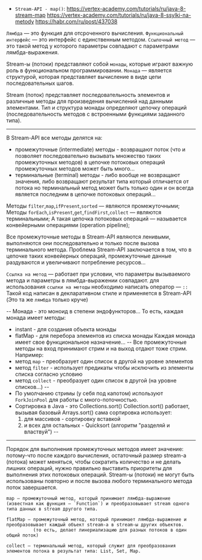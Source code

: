 
* `Stream-API - map()`: https://vertex-academy.com/tutorials/ru/java-8-stream-map
                        https://vertex-academy.com/tutorials/ru/java-8-ssylki-na-metody
                        https://habr.com/ru/post/437038


`Лямбда` — это функция для отсроченного вычисления.
`Функциональный интерфейс` — это интерфейс с единственным методом.
`Ссылочный метод` — это такой метод у которого параметры совпадают с параметрами лямбда-выражения.

Stream-ы (потоки) представляют собой `монады`, которые играют важную роль в функциональном программировании.
`Монада` — является структурой, которая представляет вычисление в виде цепи последовательных шагов.

Stream (поток) представляет последовательность элементов и различные методы для произведения вычислений над данными элементами.
Тип и структура монады определяют цепочку операций (последовательность методов с встроенными функциями заданного типа).

---

В Stream-API все методы делятся на:
* промежуточные (intermediate) методы - возвращают поток (что и позволяет последовательно вызывать множество таких промежуточных методов)
                                        в цепочке потоковых операций промежуточных методов может быть много...
* терминальные (terminal) методы - либо вообще не возвращают значения, либо возвращают результат типа который отличается от потока
                                   но терминальный метод может быть только один и он всегда является последним в цепочке потоковых операций...

Методы `filter`,`map`,`ifPresent`,`sorted` — являются промежуточными;
Методы `forEach`,`isPresent`,`get`,`findFirst`,`collect` — являются терминальными;
А такая цепочка потоковых операций — называется конвейерными операциями (operation pipeline);

Все промежуточные методы в Stream-API являются ленивыми, выполняются они последовательно и только после вызова терминального метода.
Проблема Stream-API заключается в том, что в цепочке таких конвейерных операций, промежуточные данные раздуваются и увеличивают потребление ресурсов...

`Ссылка на метод` — работает при условии, что параметры вызываемого метода и параметры в лямбда-выражении совпадают.
                    для использования `ссылки на методы` необходимо написать оператор — `::`
Такой код написан в декларативном стиле и применяется в Stream-API (Это та же `лямбда` только круче)

--
Монада - это моноид в степени эндофункторов...
То есть, каждая монада имеет методы:
* instant - для создания объекта монады
* flatMap - для перебора элементов из списка монады
Каждая монада имеет свое функциональное назначение... 
--
Все промежуточные методы на вход принимают стрим и на выход отдают тоже стрим.
Например:
* метод `map` - преобразует один список в другой на уровне элементов
* метод `filter` - использует предикаты чтобы исключить из элементы списка согласно условию
* метод `collect` - преобразует один список в другой (на уровне списков...)
--
* По умолчанию стримы (у себя под капотом) используют `ForkJoinPool` для работы с много-поточностью.
* Сортировка в Java - это Collections.sort()
  Collection.sort() работает, вызывая базовый Arrays.sort() 
  сама сортировка использует:
  1. для массивов - сортировку вставкой
  2. и всех для остальных - Quicksort (алгоритм "разделяй и властвуй")
--

---

Порядок для выполнения промежуточных методов имеет значение:
потому-что после каждого вычисления, остаточный размер stream-а (потока) может меняться,
чтобы сократить количество и не делать лишних операций, нужно правильно выставить приоритеты для выполнения этих потоковых операций.
Stream-ы (потоки) не могут быть использованы повторно и после вызова любого терминального метода поток завершается.

```text
map — промежуточный метод, который принимает лямбда-выражение (известная как функция — `Function`) и преобразовывает stream одного типа данных в stream другого типа.
```

```text
flatMap — промежуточный метод, который принимает лямбда-выражение и преобразовывает каждый объект stream-а в stream-ы других объектов.
          (то есть, делает линериализацию для разных потоков в один общий поток)
```

```text
collect — терминальный метод, который служит для преобразования элементов потока в результат типа: List, Set, Map.
```

